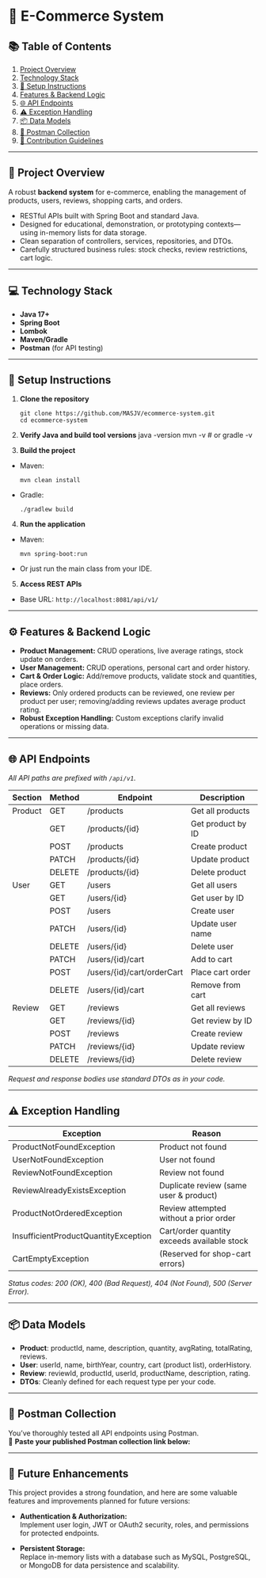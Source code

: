 # 🛒 E-Commerce System

## 📚 Table of Contents

1. [Project Overview](#project-overview)
2. [Technology Stack](#technology-stack)
3. [🚀 Setup Instructions](#setup-instructions)
4. [Features & Backend Logic](#features--backend-logic)
5. [🌐 API Endpoints](#api-endpoints)
6. [⚠️ Exception Handling](#exception-handling)
7. [📦 Data Models](#data-models)
8. [🧪 Postman Collection](#postman-collection)
9. [🤝 Contribution Guidelines](#contribution-guidelines)

---

## 📝 Project Overview

A robust **backend system** for e-commerce, enabling the management of products, users, reviews, shopping carts, and orders.

- RESTful APIs built with Spring Boot and standard Java.
- Designed for educational, demonstration, or prototyping contexts—using in-memory lists for data storage.
- Clean separation of controllers, services, repositories, and DTOs.
- Carefully structured business rules: stock checks, review restrictions, cart logic.

---

## 💻 Technology Stack

- **Java 17+**
- **Spring Boot**
- **Lombok**
- **Maven/Gradle**
- **Postman** (for API testing)

---

## 🚀 Setup Instructions

1. **Clone the repository**
    ```
   git clone https://github.com/MASJV/ecommerce-system.git
   cd ecommerce-system
   ```

2. **Verify Java and build tool versions**
   java -version
   mvn -v # or gradle -v


3. **Build the project**
- Maven:
  ```
  mvn clean install
  ```
- Gradle:
  ```
  ./gradlew build
  ```

4. **Run the application**
- Maven:
  ```
  mvn spring-boot:run
  ```
- Or just run the main class from your IDE.

5. **Access REST APIs**
- Base URL: `http://localhost:8081/api/v1/`

---

## ⚙️ Features & Backend Logic

- **Product Management:** CRUD operations, live average ratings, stock update on orders.
- **User Management:** CRUD operations, personal cart and order history.
- **Cart & Order Logic:** Add/remove products, validate stock and quantities, place orders.
- **Reviews:** Only ordered products can be reviewed, one review per product per user; removing/adding reviews updates average product rating.
- **Robust Exception Handling:** Custom exceptions clarify invalid operations or missing data.

---

## 🌐 API Endpoints

_All API paths are prefixed with `/api/v1`._

| Section  | Method | Endpoint | Description                |
|----------|--------|----------|----------------------------|
| Product  | GET    | /products | Get all products          |
|          | GET    | /products/{id} | Get product by ID         |
|          | POST   | /products | Create product            |
|          | PATCH  | /products/{id} | Update product           |
|          | DELETE | /products/{id} | Delete product           |
| User     | GET    | /users    | Get all users             |
|          | GET    | /users/{id} | Get user by ID             |
|          | POST   | /users    | Create user               |
|          | PATCH  | /users/{id} | Update user name           |
|          | DELETE | /users/{id} | Delete user                |
|          | PATCH  | /users/{id}/cart | Add to cart             |
|          | POST   | /users/{id}/cart/orderCart | Place cart order |
|          | DELETE | /users/{id}/cart | Remove from cart         |
| Review   | GET    | /reviews  | Get all reviews           |
|          | GET    | /reviews/{id} | Get review by ID         |
|          | POST   | /reviews  | Create review             |
|          | PATCH  | /reviews/{id} | Update review             |
|          | DELETE | /reviews/{id} | Delete review             |

_Request and response bodies use standard DTOs as in your code._

---

## ⚠️ Exception Handling

| Exception                            | Reason                                          |
|--------------------------------------|-------------------------------------------------|
| ProductNotFoundException             | Product not found                               |
| UserNotFoundException                | User not found                                  |
| ReviewNotFoundException              | Review not found                                |
| ReviewAlreadyExistsException         | Duplicate review (same user & product)          |
| ProductNotOrderedException           | Review attempted without a prior order          |
| InsufficientProductQuantityException | Cart/order quantity exceeds available stock     |
| CartEmptyException                   | (Reserved for shop-cart errors)                 |

_Status codes: 200 (OK), 400 (Bad Request), 404 (Not Found), 500 (Server Error)._

---

## 📦 Data Models

- **Product**: productId, name, description, quantity, avgRating, totalRating, reviews.
- **User**: userId, name, birthYear, country, cart (product list), orderHistory.
- **Review**: reviewId, productId, userId, productName, description, rating.
- **DTOs**: Cleanly defined for each request type per your code.

---

## 🧪 Postman Collection

You’ve thoroughly tested all API endpoints using Postman.  
🔗 **Paste your published Postman collection link below:**



---

## 🔮 Future Enhancements

This project provides a strong foundation, and here are some valuable features and improvements planned for future versions:

- **Authentication & Authorization:**  
  Implement user login, JWT or OAuth2 security, roles, and permissions for protected endpoints.

- **Persistent Storage:**  
  Replace in-memory lists with a database such as MySQL, PostgreSQL, or MongoDB for data persistence and scalability.
